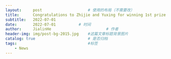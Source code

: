 ```yaml
---
layout:     post   				    # 使用的布局（不需要改）
title:      Congratulations to Zhijie and Yuxing for winning 1st prize on their Optoelectronics contest @ HITSZ and 3rd prize @ Southeast region! 				# 标题 
subtitle:   2022-07-01
date:       2022-07-01			# 时间
author:     JialinHe						# 作者
header-img: img/post-bg-2015.jpg 	#这篇文章标题背景图片
catalog: true 						# 是否归档
tags:								#标签
    - News
---
```


